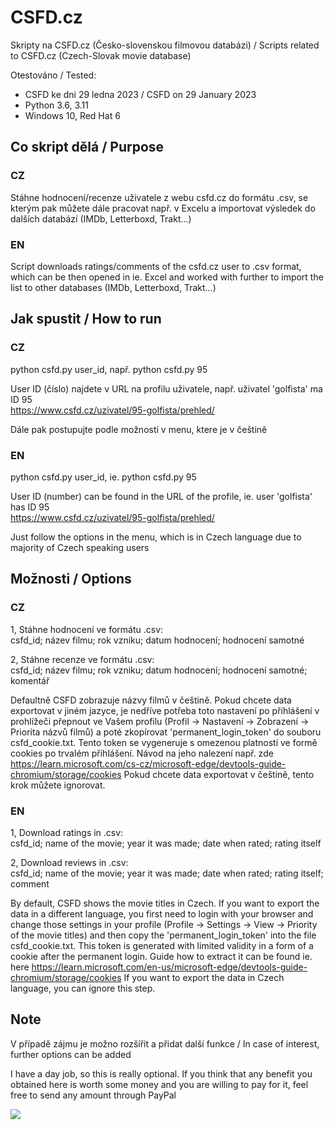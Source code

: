 # CSFD.cz
Skripty na CSFD.cz (Česko-slovenskou filmovou databázi) / Scripts related to CSFD.cz (Czech-Slovak movie database)

Otestováno / Tested:
  - CSFD ke dni 29 ledna 2023 / CSFD on 29 January 2023
  - Python 3.6, 3.11
  - Windows 10, Red Hat 6  

## Co skript dělá / Purpose
### CZ  
Stáhne hodnocení/recenze uživatele z webu csfd.cz do formátu .csv, se kterým pak můžete dále pracovat např. v Excelu a importovat výsledek do dalších databází (IMDb, Letterboxd, Trakt...)  


### EN 
Script downloads ratings/comments of the csfd.cz user to .csv format, which can be then opened in ie. Excel and worked with further to import the list to other databases (IMDb, Letterboxd, Trakt...)  


## Jak spustit / How to run
### CZ 
python csfd.py user_id, např. python csfd.py 95  

User ID (číslo) najdete v URL na profilu uživatele, např. uživatel 'golfista' ma ID 95  
https://www.csfd.cz/uzivatel/95-golfista/prehled/
    
Dále pak postupujte podle možností v menu, ktere je v češtině   


### EN 
python csfd.py user_id, ie. python csfd.py 95  

User ID (number) can be found in the URL of the profile, ie. user 'golfista' has ID 95    
https://www.csfd.cz/uzivatel/95-golfista/prehled/

Just follow the options in the menu, which is in Czech language due to majority of Czech speaking users 

## Možnosti / Options
### CZ  
1, Stáhne hodnocení ve formátu .csv:  
csfd_id; název filmu; rok vzniku; datum hodnocení; hodnocení samotné  

2, Stáhne recenze ve formátu .csv:  
csfd_id; název filmu; rok vzniku; datum hodnocení; hodnocení samotné; komentář  

Defaultně CSFD zobrazuje názvy filmů v češtině. Pokud chcete data exportovat v jiném jazyce, je nedříve potřeba toto nastavení po příhlášení v prohlížeči přepnout ve Vašem profilu (Profil -> Nastavení -> Zobrazení -> Priorita názvů filmů) a poté zkopírovat 'permanent_login_token' do souboru csfd_cookie.txt. Tento token se vygeneruje s omezenou platností ve formě cookies po trvalém přihlášení. Návod na jeho nalezení např. zde https://learn.microsoft.com/cs-cz/microsoft-edge/devtools-guide-chromium/storage/cookies Pokud chcete data exportovat v češtině, tento krok můžete ignorovat.


### EN  
1, Download ratings in .csv:  
csfd_id; name of the movie; year it was made; date when rated; rating itself  

2, Download reviews in .csv:  
csfd_id; name of the movie; year it was made; date when rated; rating itself; comment  

By default, CSFD shows the movie titles in Czech. If you want to export the data in a different language, you first need to login with your browser and change those settings in your profile (Profile -> Settings -> View -> Priority of the movie titles) and then copy the 'permanent_login_token' into the file csfd_cookie.txt. This token is generated with limited validity in a form of a cookie after the permanent login. Guide how to extract it can be found ie. here https://learn.microsoft.com/en-us/microsoft-edge/devtools-guide-chromium/storage/cookies If you want to export the data in Czech language, you can ignore this step.  

## Note  
V případě zájmu je možno rozšířit a přidat další funkce / In case of interest, further options can be added

I have a day job, so this is really optional. If you think that any benefit you obtained here is worth some money and you are willing to pay for it, feel free to send any amount through PayPal

[![](https://www.paypalobjects.com/en_US/i/btn/btn_donateCC_LG.gif)](https://www.paypal.com/donate/?hosted_button_id=QQCS64WL9MJV6)
